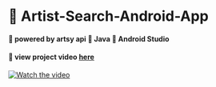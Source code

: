 # 📱 Artist-Search-Android-App

#### 🎨 powered by artsy api 🔸 Java 🔸 Android Studio
#### 🔗 view project video [here](https://youtu.be/oHB00p2mVTE)
[![Watch the video](https://img.youtube.com/vi/oHB00p2mVTE/maxresdefault.jpg)](https://youtu.be/oHB00p2mVTE)
